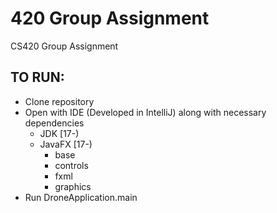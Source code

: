 # 420 Group Assignment
CS420 Group Assignment

## TO RUN:
- Clone repository
- Open with IDE (Developed in IntelliJ) along with necessary dependencies
  - JDK [17-)
  - JavaFX [17-)
    - base
    - controls
    - fxml
    - graphics
- Run DroneApplication.main
